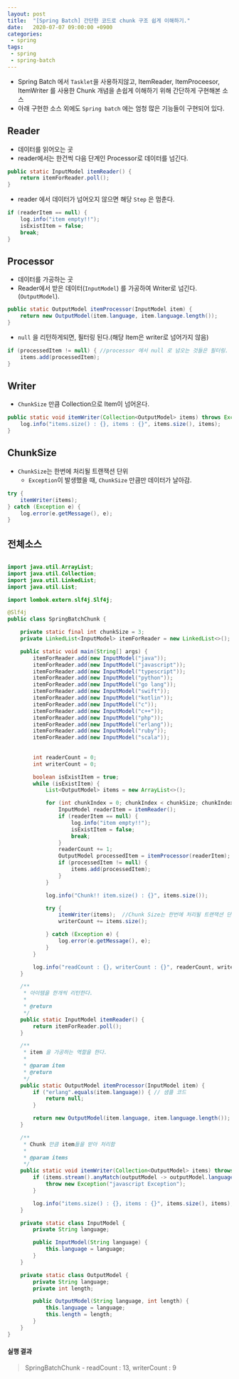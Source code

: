 ```yaml
---
layout: post
title:  "[Spring Batch] 간단한 코드로 chunk 구조 쉽게 이해하기."
date:   2020-07-07 09:00:00 +0900
categories:
 - spring
tags: 
 - spring
 - spring-batch
---
```


- Spring Batch 에서 `Tasklet`을 사용하지않고, ItemReader, ItemProceesor, ItemWriter 를 사용한 Chunk 개념을 손쉽게 이해하기 위해 간단하게 구현해본 소스
- 아래 구현한 소스 외에도 `Spring batch` 에는 엄청 많은 기능들이 구현되어 있다.

## Reader
- 데이터를 읽어오는 곳
- reader에서는 한건씩 다음 단계인 Processor로 데이터를 넘긴다.

```java
public static InputModel itemReader() {
	return itemForReader.poll();
}
```

- reader 에서 데이터가 넘어오지 않으면 해당 `Step` 은 멈춘다.

```java
if (readerItem == null) {
	log.info("item empty!!");
	isExistItem = false;
	break;
}
```

## Processor
- 데이터를 가공하는 곳
- Reader에서 받은 데이터(`InputModel`) 를 가공하여 Writer로 넘긴다.(`OutputModel`).

```java
public static OutputModel itemProcessor(InputModel item) {
	return new OutputModel(item.language, item.language.length());
}
```

- `null` 을 리턴하게되면, 필터링 된다.(해당 Item은 writer로 넘어가지 않음)

```java
if (processedItem != null) { //processor 에서 null 로 넘오는 것들은 필터링.
	items.add(processedItem);
}
```

## Writer
- `ChunkSize` 만큼 Collection으로 Item이 넘어온다.

```java
public static void itemWriter(Collection<OutputModel> items) throws Exception {
	log.info("items.size() : {}, items : {}", items.size(), items);
}
```

## ChunkSize
- `ChunkSize`는 한번에 처리될 트랜잭션 단위
	- `Exception`이 발생했을 때, `ChunkSize` 만큼만 데이터가 날아감.

```java
try {
	itemWriter(items);  
} catch (Exception e) {
	log.error(e.getMessage(), e);
}
```

## 전체소스

```java

import java.util.ArrayList;
import java.util.Collection;
import java.util.LinkedList;
import java.util.List;

import lombok.extern.slf4j.Slf4j;

@Slf4j
public class SpringBatchChunk {

	private static final int chunkSize = 3;
	private LinkedList<InputModel> itemForReader = new LinkedList<>();

	public static void main(String[] args) {
		itemForReader.add(new InputModel("java"));
		itemForReader.add(new InputModel("javascript"));
		itemForReader.add(new InputModel("typescript"));
		itemForReader.add(new InputModel("python"));
		itemForReader.add(new InputModel("go lang"));
		itemForReader.add(new InputModel("swift"));
		itemForReader.add(new InputModel("kotlin"));
		itemForReader.add(new InputModel("c"));
		itemForReader.add(new InputModel("c++"));
		itemForReader.add(new InputModel("php"));
		itemForReader.add(new InputModel("erlang"));
		itemForReader.add(new InputModel("ruby"));
		itemForReader.add(new InputModel("scala"));
	    
	    
		int readerCount = 0;
		int writerCount = 0;

		boolean isExistItem = true;
		while (isExistItem) {
			List<OutputModel> items = new ArrayList<>();

			for (int chunkIndex = 0; chunkIndex < chunkSize; chunkIndex++) {
				InputModel readerItem = itemReader();
				if (readerItem == null) {
					log.info("item empty!!");
					isExistItem = false;
					break;
				}
				readerCount += 1;
				OutputModel processedItem = itemProcessor(readerItem);
				if (processedItem != null) {
					items.add(processedItem);
				}
			}

			log.info("Chunk!! item.size() : {}", items.size());

			try {
				itemWriter(items);  //Chunk Size는 한번에 처리될 트랜잭션 단위
				writerCount += items.size();

			} catch (Exception e) {
				log.error(e.getMessage(), e);
			}
		}

		log.info("readCount : {}, writerCount : {}", readerCount, writerCount);
	}

	/**
	 * 아이템을 한개씩 리턴한다.
	 *
	 * @return
	 */
	public static InputModel itemReader() {
		return itemForReader.poll();
	}

	/**
	 * item 을 가공하는 역할을 한다.
	 *
	 * @param item
	 * @return
	 */
	public static OutputModel itemProcessor(InputModel item) {
		if ("erlang".equals(item.language)) { // 샘플 코드
			return null;
		}

		return new OutputModel(item.language, item.language.length());
	}

	/**
	 * Chunk 만큼 item들을 받아 처리함
	 *
	 * @param items
	 */
	public static void itemWriter(Collection<OutputModel> items) throws Exception {
		if (items.stream().anyMatch(outputModel -> outputModel.language.equals("kotlin"))) {
			throw new Exception("javascript Exception");
		}

		log.info("items.size() : {}, items : {}", items.size(), items);
	}

	private static class InputModel {
		private String language;

		public InputModel(String language) {
			this.language = language;
		}
	}

	private static class OutputModel {
		private String language;
		private int length;

		public OutputModel(String language, int length) {
			this.language = language;
			this.length = length;
		}
	}
}

```

#### 실행 결과

> SpringBatchChunk - readCount : 13, writerCount : 9
